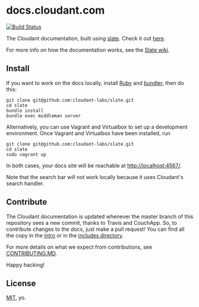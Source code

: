 # docs.cloudant.com

[![Build Status](https://travis-ci.org/cloudant-labs/slate.png?branch=master)](https://travis-ci.org/cloudant-labs/slate)

The Cloudant documentation, built using [slate](https://github.com/tripit/slate). Check it out [here](https://docs-testb.cloudant.com/content-review/_design/couchapp/_rewrite).

For more info on how the documentation works, see the [Slate wiki][].

## Install

If you want to work on the docs locally, install [Ruby](https://www.ruby-lang.org/en/) and [bundler](http://bundler.io/), then do this:

    git clone git@github.com:cloudant-labs/slate.git
    cd slate
    bundle install
    bundle exec middleman server

Alternatively, you can use Vagrant and Virtualbox to set up a development environment. Once Vagrant and Virtualbox have been installed, run

    git clone git@github.com:cloudant-labs/slate.git
    cd slate
    sudo vagrant up

In both cases, your docs site will be reachable at <http://localhost:4567/>.

Note that the search bar will not work locally because it uses Cloudant's search handler.

## Contribute

The Cloudant documentation is updated whenever the master branch of this repository sees a new commit, thanks to Travis and CouchApp. So, to contribute changes to the docs, just make a pull request! You can find all the copy in the [intro][] or in the [includes directory][]. 

For more details on what we expect from contributions, see [CONTRIBUTING.MD](https://github.com/cloudant-labs/slate/blob/master/CONTRIBUTING.md).

Happy hacking!

## License

[MIT](http://opensource.org/licenses/MIT), yo.

[intro]: https://github.com/cloudant-labs/slate/blob/master/source/index.md
[includes directory]: https://github.com/cloudant-labs/slate/tree/master/source/includes
[Slate wiki]: https://github.com/tripit/slate/wiki
